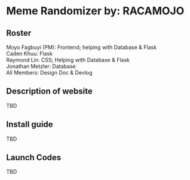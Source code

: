 # Meme Randomizer by: RACAMOJO
## Roster
Moyo Fagbuyi (PM): Frontend; helping with Database & Flask <br>
Caden Khuu: Flask <br>
Raymond Lin: CSS; Helping with Database & Flask <br>
Jonathan Metzler: Database <br>
All Members: Design Doc & Devlog <br>

## Description of website
TBD

## Install guide
TBD

## Launch Codes
TBD
